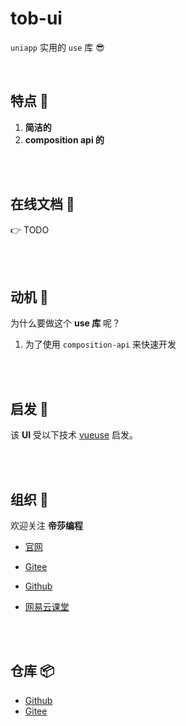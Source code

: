 # tob-ui 

`uniapp` 实用的 `use` 库 😎

<br />

## 特点 🐳 

1. **简洁的**
2. **composition api 的**

 
<br />
<br />

## 在线文档 🐇

👉 TODO


<br />
<br />

## 动机 🦕

为什么要做这个 **use 库** 呢？

1. 为了使用 `composition-api` 来快速开发 


<br />
<br />

## 启发 🦖

该 **UI** 受以下技术 [vueuse](https://vueuse.org/) 启发。

<br />
<br />

## 组织 🦔

欢迎关注 **帝莎编程**
- [官网](http://dishaxy.dishait.cn/)
- [Gitee](https://gitee.com/dishait)

- [Github](https://github.com/dishait)

- [网易云课堂](https://study.163.com/provider/480000001892585/index.htm?share=2&shareId=480000001892585)

<br />
<br />

## 仓库 📦

- [Github](https://github.com/dishait/tob-use)
- [Gitee](https://gitee.com/dishait/tob-use)
